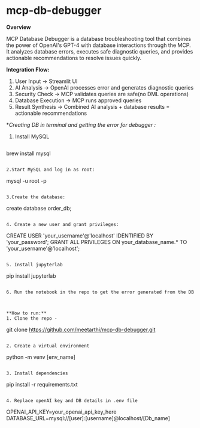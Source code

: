 # mcp-db-debugger

**Overview**

MCP Database Debugger is a database troubleshooting tool that combines the power of OpenAI's GPT-4 with database interactions through the MCP. It analyzes database errors, executes safe diagnostic queries, and provides actionable recommendations to resolve issues quickly.

**Integration Flow:**

1. User Input → Streamlit UI
2. AI Analysis → OpenAI processes error and generates diagnostic queries
3. Security Check → MCP validates queries are safe(no DML operations)
4. Database Execution → MCP runs approved queries
5. Result Synthesis → Combined AI analysis + database results = actionable recommendations



**Creating DB in terminal and getting the error for debugger :*
1. Install MySQL

   ```
brew install mysql 
   ```

2.Start MySQL and log in as root:

```
mysql -u root -p
```

3.Create the database:

```
create database order_db;
```

4. Create a new user and grant privileges:

```
CREATE USER 'your_username'@'localhost' IDENTIFIED BY 'your_password';
GRANT ALL PRIVILEGES ON your_database_name.* TO 'your_username'@'localhost';
```

5. Install jupyterlab

```
pip install jupyterlab
```

6. Run the notebook in the repo to get the error generated from the DB



**How to run:**
1. Clone the repo -

```
git clone https://github.com/meetarthi/mcp-db-debugger.git
```

2. Create a virtual environment 

```
python -m venv [env_name]
```

3. Install dependencies

```
pip install -r requirements.txt
```

4. Replace openAI key and DB details in .env file

```
OPENAI_API_KEY=your_openai_api_key_here
DATABASE_URL=mysql://[user]:[username]@localhost/[Db_name]
```

